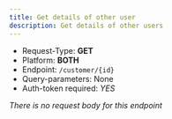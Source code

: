 ```yaml
---
title: Get details of other user
description: Get details of other users
---
```


- Request-Type: **GET**
- Platform: **BOTH**
- Endpoint: `/customer/{id}`
- Query-parameters: None
- Auth-token required: *YES*

*There is no request body for this endpoint*
